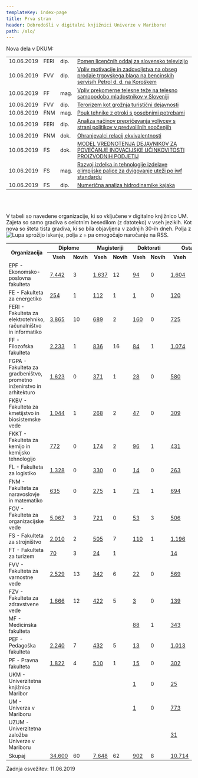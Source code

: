 ```yaml
---
templateKey: index-page
title: Prva stran
header: Dobrodošli v digitalni knjižnici Univerze v Mariboru!
path: /slo/
---
```

<p>
  Nova dela v DKUM:<br></p>
<table class="NovaGradiva">
  <tbody>
    <tr class="alt">
      <td class="c1">10.06.2019</td>
      <td class="c2" title="Fakulteta za elektrotehniko, računalništvo in informatiko">FERI</td>
      <td class="c3" title="Diplomsko delo/naloga">dip.</td>
      <td class="c4"><a href="https://dk.um.si/IzpisGradiva.php?id=73658&amp;lang=slv">Pomen licenčnih oddaj
          za slovensko televizijo</a></td>
    </tr>
    <tr>
      <td class="c1">10.06.2019</td>
      <td class="c2" title="Fakulteta za varnostne vede">FVV</td>
      <td class="c3" title="Diplomsko delo/naloga">dip.</td>
      <td class="c4"><a href="https://dk.um.si/IzpisGradiva.php?id=73575&amp;lang=slv">Vpliv motivacije in
          zadovoljstva na obseg prodaje trgovskega blaga na bencinskih servisih Petrol d. d. na Koroškem</a>
      </td>
    </tr>
    <tr class="alt">
      <td class="c1">10.06.2019</td>
      <td class="c2" title="Filozofska fakulteta">FF</td>
      <td class="c3" title="Magistrsko delo/naloga">mag.</td>
      <td class="c4"><a href="https://dk.um.si/IzpisGradiva.php?id=73454&amp;lang=slv">Vpliv prekomerne
          telesne teže na telesno samopodobo mladostnikov v Sloveniji</a></td>
    </tr>
    <tr>
      <td class="c1">10.06.2019</td>
      <td class="c2" title="Fakulteta za varnostne vede">FVV</td>
      <td class="c3" title="Diplomsko delo/naloga">dip.</td>
      <td class="c4"><a href="https://dk.um.si/IzpisGradiva.php?id=73556&amp;lang=slv">Terorizem kot grožnja
          turistični dejavnosti</a></td>
    </tr>
    <tr class="alt">
      <td class="c1">10.06.2019</td>
      <td class="c2" title="Fakulteta za naravoslovje in matematiko">FNM</td>
      <td class="c3" title="Magistrsko delo/naloga">mag.</td>
      <td class="c4"><a href="https://dk.um.si/IzpisGradiva.php?id=73529&amp;lang=slv">Pouk tehnike z otroki s
          posebnimi potrebami</a></td>
    </tr>
    <tr>
      <td class="c1">10.06.2019</td>
      <td class="c2" title="Fakulteta za elektrotehniko, računalništvo in informatiko">FERI</td>
      <td class="c3" title="Diplomsko delo/naloga">dip.</td>
      <td class="c4"><a href="https://dk.um.si/IzpisGradiva.php?id=73182&amp;lang=slv">Analiza načinov
          prepričevanja volivcev s strani politikov v predvolilnih soočenjih</a></td>
    </tr>
    <tr class="alt">
      <td class="c1">10.06.2019</td>
      <td class="c2" title="Fakulteta za naravoslovje in matematiko">FNM</td>
      <td class="c3" title="Doktorsko delo/naloga">dok.</td>
      <td class="c4"><a href="https://dk.um.si/IzpisGradiva.php?id=73309&amp;lang=slv">Ohranjevalci relacij
          ekvivalentnosti</a></td>
    </tr>
    <tr>
      <td class="c1">10.06.2019</td>
      <td class="c2" title="Fakulteta za strojništvo">FS</td>
      <td class="c3" title="Doktorsko delo/naloga">dok.</td>
      <td class="c4"><a href="https://dk.um.si/IzpisGradiva.php?id=72953&amp;lang=slv">MODEL VREDNOTENJA
          DEJAVNIKOV ZA POVEČANJE INOVACIJSKE UČINKOVITOSTI PROIZVODNIH PODJETIJ</a></td>
    </tr>
    <tr class="alt">
      <td class="c1">10.06.2019</td>
      <td class="c2" title="Fakulteta za strojništvo">FS</td>
      <td class="c3" title="Magistrsko delo/naloga">mag.</td>
      <td class="c4"><a href="https://dk.um.si/IzpisGradiva.php?id=73523&amp;lang=slv">Razvoj izdelka in
          tehnologije izdelave olimpijske palice za dvigovanje uteži po iwf standardu</a></td>
    </tr>
    <tr>
      <td class="c1">10.06.2019</td>
      <td class="c2" title="Fakulteta za strojništvo">FS</td>
      <td class="c3" title="Diplomsko delo/naloga">dip.</td>
      <td class="c4"><a href="https://dk.um.si/IzpisGradiva.php?id=73568&amp;lang=slv">Numerična analiza
          hidrodinamike kajaka</a></td>
    </tr>
  </tbody>
</table><br><br>
<p class="RazlagaStatistike">V tabeli so navedene organizacije, ki so
  vključene v digitalno knjižnico UM.
  Zajeta so samo gradiva s celotnim besedilom (z datoteko) v vseh jezikih.
  Kot nova so šteta tista gradiva, ki so bila objavljena v zadnjih 30-ih dneh. Polja z
  <img src="../../img/Lupa.gif" alt="Lupa" title="Lupa"> sprožijo iskanje, polja z
  <img src="../../img/rss.gif" alt="RSS" title="RSS"> pa omogočajo naročanje
  na RSS.</p>
<table class="OrgStat">
  <tbody>
    <tr>
      <th rowspan="2">Organizacija</th>
      <th colspan="2">Diplome</th>
      <th colspan="2">Magisteriji</th>
      <th colspan="2">Doktorati</th>
      <th colspan="2">Ostalo</th>
      <th colspan="2">Skupaj</th>
    </tr>
    <tr>
      <th class="sub">Vseh</th>
      <th class="sub">Novih</th>
      <th class="sub">Vseh</th>
      <th class="sub">Novih</th>
      <th class="sub">Vseh</th>
      <th class="sub">Novih</th>
      <th class="sub">Vseh</th>
      <th class="sub">Novih</th>
      <th class="sub">Vseh</th>
      <th class="sub">Novih</th>
    </tr>
    <tr>
      <td class="naziv">EPF - Ekonomsko-poslovna fakulteta</td>
      <td class="Search"
        onclick="location.href='https://dk.um.si/Iskanje.php?type=napredno&amp;niz0=&amp;vrsta=dip&amp;vir=2&amp;chkFullOnly=on&amp;lang=slv'"
        title="Sproži iskanje - diplome EPF"><a
          href="https://dk.um.si/Iskanje.php?type=napredno&amp;niz0=&amp;vrsta=dip&amp;vir=2&amp;chkFullOnly=on&amp;lang=slv">7.442</a>
      </td>
      <td class="Rss" onclick="location.href='https://dk.um.si/rss.php?o=2&amp;v=dip&amp;lang=slv'"
        title="Naroči na RSS - diplome EPF"><span class="RssLink">3</span></td>
      <td class="Search"
        onclick="location.href='https://dk.um.si/Iskanje.php?type=napredno&amp;niz0=&amp;vrsta=mag&amp;vir=2&amp;chkFullOnly=on&amp;lang=slv'"
        title="Sproži iskanje - magisteriji EPF"><a
          href="https://dk.um.si/Iskanje.php?type=napredno&amp;niz0=&amp;vrsta=mag&amp;vir=2&amp;chkFullOnly=on&amp;lang=slv">1.637</a>
      </td>
      <td class="Rss" onclick="location.href='https://dk.um.si/rss.php?o=2&amp;v=mag&amp;lang=slv'"
        title="Naroči na RSS - magisteriji EPF"><span class="RssLink">12</span></td>
      <td class="Search"
        onclick="location.href='https://dk.um.si/Iskanje.php?type=napredno&amp;niz0=&amp;vrsta=dok&amp;vir=2&amp;chkFullOnly=on&amp;lang=slv'"
        title="Sproži iskanje - doktorati EPF"><a
          href="https://dk.um.si/Iskanje.php?type=napredno&amp;niz0=&amp;vrsta=dok&amp;vir=2&amp;chkFullOnly=on&amp;lang=slv">94</a>
      </td>
      <td class="Rss" onclick="location.href='https://dk.um.si/rss.php?o=2&amp;v=dok&amp;lang=slv'"
        title="Naroči na RSS - doktorati EPF"><span class="RssLink">0</span></td>
      <td class="Search"
        onclick="location.href='https://dk.um.si/Iskanje.php?type=napredno&amp;niz0=&amp;vrsta=ostalo&amp;vir=2&amp;chkFullOnly=on&amp;lang=slv'"
        title="Sproži iskanje - druga gradiva EPF"><a
          href="https://dk.um.si/Iskanje.php?type=napredno&amp;niz0=&amp;vrsta=ostalo&amp;vir=2&amp;chkFullOnly=on&amp;lang=slv">1.604</a>
      </td>
      <td>&nbsp;</td>
      <td class="Search"
        onclick="location.href='https://dk.um.si/Iskanje.php?type=napredno&amp;niz0=&amp;vir=2&amp;chkFullOnly=on&amp;lang=slv'"
        title="Sproži iskanje - vsa gradiva EPF"><a
          href="https://dk.um.si/Iskanje.php?type=napredno&amp;niz0=&amp;vir=2&amp;chkFullOnly=on&amp;lang=slv">10.777</a>
      </td>
      <td class="Rss" onclick="location.href='https://dk.um.si/rss.php?o=2&amp;v=vse&amp;lang=slv'"
        title="Naroči na RSS - vsa gradiva EPF"><span class="RssLink">15</span></td>
    </tr>
    <tr class="alt">
      <td class="naziv">FE - Fakulteta za energetiko</td>
      <td class="Search"
        onclick="location.href='https://dk.um.si/Iskanje.php?type=napredno&amp;niz0=&amp;vrsta=dip&amp;vir=19&amp;chkFullOnly=on&amp;lang=slv'"
        title="Sproži iskanje - diplome FE"><a
          href="https://dk.um.si/Iskanje.php?type=napredno&amp;niz0=&amp;vrsta=dip&amp;vir=19&amp;chkFullOnly=on&amp;lang=slv">254</a>
      </td>
      <td class="Rss" onclick="location.href='https://dk.um.si/rss.php?o=19&amp;v=dip&amp;lang=slv'"
        title="Naroči na RSS - diplome FE"><span class="RssLink">1</span></td>
      <td class="Search"
        onclick="location.href='https://dk.um.si/Iskanje.php?type=napredno&amp;niz0=&amp;vrsta=mag&amp;vir=19&amp;chkFullOnly=on&amp;lang=slv'"
        title="Sproži iskanje - magisteriji FE"><a
          href="https://dk.um.si/Iskanje.php?type=napredno&amp;niz0=&amp;vrsta=mag&amp;vir=19&amp;chkFullOnly=on&amp;lang=slv">112</a>
      </td>
      <td class="Rss" onclick="location.href='https://dk.um.si/rss.php?o=19&amp;v=mag&amp;lang=slv'"
        title="Naroči na RSS - magisteriji FE"><span class="RssLink">1</span></td>
      <td class="Search"
        onclick="location.href='https://dk.um.si/Iskanje.php?type=napredno&amp;niz0=&amp;vrsta=dok&amp;vir=19&amp;chkFullOnly=on&amp;lang=slv'"
        title="Sproži iskanje - doktorati FE"><a
          href="https://dk.um.si/Iskanje.php?type=napredno&amp;niz0=&amp;vrsta=dok&amp;vir=19&amp;chkFullOnly=on&amp;lang=slv">1</a>
      </td>
      <td class="Rss" onclick="location.href='https://dk.um.si/rss.php?o=19&amp;v=dok&amp;lang=slv'"
        title="Naroči na RSS - doktorati FE"><span class="RssLink">0</span></td>
      <td class="Search"
        onclick="location.href='https://dk.um.si/Iskanje.php?type=napredno&amp;niz0=&amp;vrsta=ostalo&amp;vir=19&amp;chkFullOnly=on&amp;lang=slv'"
        title="Sproži iskanje - druga gradiva FE"><a
          href="https://dk.um.si/Iskanje.php?type=napredno&amp;niz0=&amp;vrsta=ostalo&amp;vir=19&amp;chkFullOnly=on&amp;lang=slv">120</a>
      </td>
      <td>&nbsp;</td>
      <td class="Search"
        onclick="location.href='https://dk.um.si/Iskanje.php?type=napredno&amp;niz0=&amp;vir=19&amp;chkFullOnly=on&amp;lang=slv'"
        title="Sproži iskanje - vsa gradiva FE"><a
          href="https://dk.um.si/Iskanje.php?type=napredno&amp;niz0=&amp;vir=19&amp;chkFullOnly=on&amp;lang=slv">487</a>
      </td>
      <td class="Rss" onclick="location.href='https://dk.um.si/rss.php?o=19&amp;v=vse&amp;lang=slv'"
        title="Naroči na RSS - vsa gradiva FE"><span class="RssLink">2</span></td>
    </tr>
    <tr>
      <td class="naziv">FERI - Fakulteta za elektrotehniko, računalništvo in informatiko</td>
      <td class="Search"
        onclick="location.href='https://dk.um.si/Iskanje.php?type=napredno&amp;niz0=&amp;vrsta=dip&amp;vir=3&amp;chkFullOnly=on&amp;lang=slv'"
        title="Sproži iskanje - diplome FERI"><a
          href="https://dk.um.si/Iskanje.php?type=napredno&amp;niz0=&amp;vrsta=dip&amp;vir=3&amp;chkFullOnly=on&amp;lang=slv">3.865</a>
      </td>
      <td class="Rss" onclick="location.href='https://dk.um.si/rss.php?o=3&amp;v=dip&amp;lang=slv'"
        title="Naroči na RSS - diplome FERI"><span class="RssLink">10</span></td>
      <td class="Search"
        onclick="location.href='https://dk.um.si/Iskanje.php?type=napredno&amp;niz0=&amp;vrsta=mag&amp;vir=3&amp;chkFullOnly=on&amp;lang=slv'"
        title="Sproži iskanje - magisteriji FERI"><a
          href="https://dk.um.si/Iskanje.php?type=napredno&amp;niz0=&amp;vrsta=mag&amp;vir=3&amp;chkFullOnly=on&amp;lang=slv">689</a>
      </td>
      <td class="Rss" onclick="location.href='https://dk.um.si/rss.php?o=3&amp;v=mag&amp;lang=slv'"
        title="Naroči na RSS - magisteriji FERI"><span class="RssLink">2</span></td>
      <td class="Search"
        onclick="location.href='https://dk.um.si/Iskanje.php?type=napredno&amp;niz0=&amp;vrsta=dok&amp;vir=3&amp;chkFullOnly=on&amp;lang=slv'"
        title="Sproži iskanje - doktorati FERI"><a
          href="https://dk.um.si/Iskanje.php?type=napredno&amp;niz0=&amp;vrsta=dok&amp;vir=3&amp;chkFullOnly=on&amp;lang=slv">160</a>
      </td>
      <td class="Rss" onclick="location.href='https://dk.um.si/rss.php?o=3&amp;v=dok&amp;lang=slv'"
        title="Naroči na RSS - doktorati FERI"><span class="RssLink">0</span></td>
      <td class="Search"
        onclick="location.href='https://dk.um.si/Iskanje.php?type=napredno&amp;niz0=&amp;vrsta=ostalo&amp;vir=3&amp;chkFullOnly=on&amp;lang=slv'"
        title="Sproži iskanje - druga gradiva FERI"><a
          href="https://dk.um.si/Iskanje.php?type=napredno&amp;niz0=&amp;vrsta=ostalo&amp;vir=3&amp;chkFullOnly=on&amp;lang=slv">725</a>
      </td>
      <td>&nbsp;</td>
      <td class="Search"
        onclick="location.href='https://dk.um.si/Iskanje.php?type=napredno&amp;niz0=&amp;vir=3&amp;chkFullOnly=on&amp;lang=slv'"
        title="Sproži iskanje - vsa gradiva FERI"><a
          href="https://dk.um.si/Iskanje.php?type=napredno&amp;niz0=&amp;vir=3&amp;chkFullOnly=on&amp;lang=slv">5.439</a>
      </td>
      <td class="Rss" onclick="location.href='https://dk.um.si/rss.php?o=3&amp;v=vse&amp;lang=slv'"
        title="Naroči na RSS - vsa gradiva FERI"><span class="RssLink">12</span></td>
    </tr>
    <tr class="alt">
      <td class="naziv">FF - Filozofska fakulteta</td>
      <td class="Search"
        onclick="location.href='https://dk.um.si/Iskanje.php?type=napredno&amp;niz0=&amp;vrsta=dip&amp;vir=9&amp;chkFullOnly=on&amp;lang=slv'"
        title="Sproži iskanje - diplome FF"><a
          href="https://dk.um.si/Iskanje.php?type=napredno&amp;niz0=&amp;vrsta=dip&amp;vir=9&amp;chkFullOnly=on&amp;lang=slv">2.233</a>
      </td>
      <td class="Rss" onclick="location.href='https://dk.um.si/rss.php?o=9&amp;v=dip&amp;lang=slv'"
        title="Naroči na RSS - diplome FF"><span class="RssLink">1</span></td>
      <td class="Search"
        onclick="location.href='https://dk.um.si/Iskanje.php?type=napredno&amp;niz0=&amp;vrsta=mag&amp;vir=9&amp;chkFullOnly=on&amp;lang=slv'"
        title="Sproži iskanje - magisteriji FF"><a
          href="https://dk.um.si/Iskanje.php?type=napredno&amp;niz0=&amp;vrsta=mag&amp;vir=9&amp;chkFullOnly=on&amp;lang=slv">836</a>
      </td>
      <td class="Rss" onclick="location.href='https://dk.um.si/rss.php?o=9&amp;v=mag&amp;lang=slv'"
        title="Naroči na RSS - magisteriji FF"><span class="RssLink">16</span></td>
      <td class="Search"
        onclick="location.href='https://dk.um.si/Iskanje.php?type=napredno&amp;niz0=&amp;vrsta=dok&amp;vir=9&amp;chkFullOnly=on&amp;lang=slv'"
        title="Sproži iskanje - doktorati FF"><a
          href="https://dk.um.si/Iskanje.php?type=napredno&amp;niz0=&amp;vrsta=dok&amp;vir=9&amp;chkFullOnly=on&amp;lang=slv">84</a>
      </td>
      <td class="Rss" onclick="location.href='https://dk.um.si/rss.php?o=9&amp;v=dok&amp;lang=slv'"
        title="Naroči na RSS - doktorati FF"><span class="RssLink">1</span></td>
      <td class="Search"
        onclick="location.href='https://dk.um.si/Iskanje.php?type=napredno&amp;niz0=&amp;vrsta=ostalo&amp;vir=9&amp;chkFullOnly=on&amp;lang=slv'"
        title="Sproži iskanje - druga gradiva FF"><a
          href="https://dk.um.si/Iskanje.php?type=napredno&amp;niz0=&amp;vrsta=ostalo&amp;vir=9&amp;chkFullOnly=on&amp;lang=slv">1.074</a>
      </td>
      <td>&nbsp;</td>
      <td class="Search"
        onclick="location.href='https://dk.um.si/Iskanje.php?type=napredno&amp;niz0=&amp;vir=9&amp;chkFullOnly=on&amp;lang=slv'"
        title="Sproži iskanje - vsa gradiva FF"><a
          href="https://dk.um.si/Iskanje.php?type=napredno&amp;niz0=&amp;vir=9&amp;chkFullOnly=on&amp;lang=slv">4.227</a>
      </td>
      <td class="Rss" onclick="location.href='https://dk.um.si/rss.php?o=9&amp;v=vse&amp;lang=slv'"
        title="Naroči na RSS - vsa gradiva FF"><span class="RssLink">18</span></td>
    </tr>
    <tr>
      <td class="naziv">FGPA - Fakulteta za gradbeništvo, prometno inženirstvo in arhitekturo</td>
      <td class="Search"
        onclick="location.href='https://dk.um.si/Iskanje.php?type=napredno&amp;niz0=&amp;vrsta=dip&amp;vir=5&amp;chkFullOnly=on&amp;lang=slv'"
        title="Sproži iskanje - diplome FGPA"><a
          href="https://dk.um.si/Iskanje.php?type=napredno&amp;niz0=&amp;vrsta=dip&amp;vir=5&amp;chkFullOnly=on&amp;lang=slv">1.623</a>
      </td>
      <td class="Rss" onclick="location.href='https://dk.um.si/rss.php?o=5&amp;v=dip&amp;lang=slv'"
        title="Naroči na RSS - diplome FGPA"><span class="RssLink">0</span></td>
      <td class="Search"
        onclick="location.href='https://dk.um.si/Iskanje.php?type=napredno&amp;niz0=&amp;vrsta=mag&amp;vir=5&amp;chkFullOnly=on&amp;lang=slv'"
        title="Sproži iskanje - magisteriji FGPA"><a
          href="https://dk.um.si/Iskanje.php?type=napredno&amp;niz0=&amp;vrsta=mag&amp;vir=5&amp;chkFullOnly=on&amp;lang=slv">371</a>
      </td>
      <td class="Rss" onclick="location.href='https://dk.um.si/rss.php?o=5&amp;v=mag&amp;lang=slv'"
        title="Naroči na RSS - magisteriji FGPA"><span class="RssLink">1</span></td>
      <td class="Search"
        onclick="location.href='https://dk.um.si/Iskanje.php?type=napredno&amp;niz0=&amp;vrsta=dok&amp;vir=5&amp;chkFullOnly=on&amp;lang=slv'"
        title="Sproži iskanje - doktorati FGPA"><a
          href="https://dk.um.si/Iskanje.php?type=napredno&amp;niz0=&amp;vrsta=dok&amp;vir=5&amp;chkFullOnly=on&amp;lang=slv">28</a>
      </td>
      <td class="Rss" onclick="location.href='https://dk.um.si/rss.php?o=5&amp;v=dok&amp;lang=slv'"
        title="Naroči na RSS - doktorati FGPA"><span class="RssLink">0</span></td>
      <td class="Search"
        onclick="location.href='https://dk.um.si/Iskanje.php?type=napredno&amp;niz0=&amp;vrsta=ostalo&amp;vir=5&amp;chkFullOnly=on&amp;lang=slv'"
        title="Sproži iskanje - druga gradiva FGPA"><a
          href="https://dk.um.si/Iskanje.php?type=napredno&amp;niz0=&amp;vrsta=ostalo&amp;vir=5&amp;chkFullOnly=on&amp;lang=slv">580</a>
      </td>
      <td>&nbsp;</td>
      <td class="Search"
        onclick="location.href='https://dk.um.si/Iskanje.php?type=napredno&amp;niz0=&amp;vir=5&amp;chkFullOnly=on&amp;lang=slv'"
        title="Sproži iskanje - vsa gradiva FGPA"><a
          href="https://dk.um.si/Iskanje.php?type=napredno&amp;niz0=&amp;vir=5&amp;chkFullOnly=on&amp;lang=slv">2.602</a>
      </td>
      <td class="Rss" onclick="location.href='https://dk.um.si/rss.php?o=5&amp;v=vse&amp;lang=slv'"
        title="Naroči na RSS - vsa gradiva FGPA"><span class="RssLink">1</span></td>
    </tr>
    <tr class="alt">
      <td class="naziv">FKBV - Fakulteta za kmetijstvo in biosistemske vede</td>
      <td class="Search"
        onclick="location.href='https://dk.um.si/Iskanje.php?type=napredno&amp;niz0=&amp;vrsta=dip&amp;vir=13&amp;chkFullOnly=on&amp;lang=slv'"
        title="Sproži iskanje - diplome FKBV"><a
          href="https://dk.um.si/Iskanje.php?type=napredno&amp;niz0=&amp;vrsta=dip&amp;vir=13&amp;chkFullOnly=on&amp;lang=slv">1.044</a>
      </td>
      <td class="Rss" onclick="location.href='https://dk.um.si/rss.php?o=13&amp;v=dip&amp;lang=slv'"
        title="Naroči na RSS - diplome FKBV"><span class="RssLink">1</span></td>
      <td class="Search"
        onclick="location.href='https://dk.um.si/Iskanje.php?type=napredno&amp;niz0=&amp;vrsta=mag&amp;vir=13&amp;chkFullOnly=on&amp;lang=slv'"
        title="Sproži iskanje - magisteriji FKBV"><a
          href="https://dk.um.si/Iskanje.php?type=napredno&amp;niz0=&amp;vrsta=mag&amp;vir=13&amp;chkFullOnly=on&amp;lang=slv">268</a>
      </td>
      <td class="Rss" onclick="location.href='https://dk.um.si/rss.php?o=13&amp;v=mag&amp;lang=slv'"
        title="Naroči na RSS - magisteriji FKBV"><span class="RssLink">2</span></td>
      <td class="Search"
        onclick="location.href='https://dk.um.si/Iskanje.php?type=napredno&amp;niz0=&amp;vrsta=dok&amp;vir=13&amp;chkFullOnly=on&amp;lang=slv'"
        title="Sproži iskanje - doktorati FKBV"><a
          href="https://dk.um.si/Iskanje.php?type=napredno&amp;niz0=&amp;vrsta=dok&amp;vir=13&amp;chkFullOnly=on&amp;lang=slv">47</a>
      </td>
      <td class="Rss" onclick="location.href='https://dk.um.si/rss.php?o=13&amp;v=dok&amp;lang=slv'"
        title="Naroči na RSS - doktorati FKBV"><span class="RssLink">0</span></td>
      <td class="Search"
        onclick="location.href='https://dk.um.si/Iskanje.php?type=napredno&amp;niz0=&amp;vrsta=ostalo&amp;vir=13&amp;chkFullOnly=on&amp;lang=slv'"
        title="Sproži iskanje - druga gradiva FKBV"><a
          href="https://dk.um.si/Iskanje.php?type=napredno&amp;niz0=&amp;vrsta=ostalo&amp;vir=13&amp;chkFullOnly=on&amp;lang=slv">309</a>
      </td>
      <td>&nbsp;</td>
      <td class="Search"
        onclick="location.href='https://dk.um.si/Iskanje.php?type=napredno&amp;niz0=&amp;vir=13&amp;chkFullOnly=on&amp;lang=slv'"
        title="Sproži iskanje - vsa gradiva FKBV"><a
          href="https://dk.um.si/Iskanje.php?type=napredno&amp;niz0=&amp;vir=13&amp;chkFullOnly=on&amp;lang=slv">1.668</a>
      </td>
      <td class="Rss" onclick="location.href='https://dk.um.si/rss.php?o=13&amp;v=vse&amp;lang=slv'"
        title="Naroči na RSS - vsa gradiva FKBV"><span class="RssLink">3</span></td>
    </tr>
    <tr>
      <td class="naziv">FKKT - Fakulteta za kemijo in kemijsko tehnologijo</td>
      <td class="Search"
        onclick="location.href='https://dk.um.si/Iskanje.php?type=napredno&amp;niz0=&amp;vrsta=dip&amp;vir=6&amp;chkFullOnly=on&amp;lang=slv'"
        title="Sproži iskanje - diplome FKKT"><a
          href="https://dk.um.si/Iskanje.php?type=napredno&amp;niz0=&amp;vrsta=dip&amp;vir=6&amp;chkFullOnly=on&amp;lang=slv">772</a>
      </td>
      <td class="Rss" onclick="location.href='https://dk.um.si/rss.php?o=6&amp;v=dip&amp;lang=slv'"
        title="Naroči na RSS - diplome FKKT"><span class="RssLink">0</span></td>
      <td class="Search"
        onclick="location.href='https://dk.um.si/Iskanje.php?type=napredno&amp;niz0=&amp;vrsta=mag&amp;vir=6&amp;chkFullOnly=on&amp;lang=slv'"
        title="Sproži iskanje - magisteriji FKKT"><a
          href="https://dk.um.si/Iskanje.php?type=napredno&amp;niz0=&amp;vrsta=mag&amp;vir=6&amp;chkFullOnly=on&amp;lang=slv">174</a>
      </td>
      <td class="Rss" onclick="location.href='https://dk.um.si/rss.php?o=6&amp;v=mag&amp;lang=slv'"
        title="Naroči na RSS - magisteriji FKKT"><span class="RssLink">2</span></td>
      <td class="Search"
        onclick="location.href='https://dk.um.si/Iskanje.php?type=napredno&amp;niz0=&amp;vrsta=dok&amp;vir=6&amp;chkFullOnly=on&amp;lang=slv'"
        title="Sproži iskanje - doktorati FKKT"><a
          href="https://dk.um.si/Iskanje.php?type=napredno&amp;niz0=&amp;vrsta=dok&amp;vir=6&amp;chkFullOnly=on&amp;lang=slv">96</a>
      </td>
      <td class="Rss" onclick="location.href='https://dk.um.si/rss.php?o=6&amp;v=dok&amp;lang=slv'"
        title="Naroči na RSS - doktorati FKKT"><span class="RssLink">1</span></td>
      <td class="Search"
        onclick="location.href='https://dk.um.si/Iskanje.php?type=napredno&amp;niz0=&amp;vrsta=ostalo&amp;vir=6&amp;chkFullOnly=on&amp;lang=slv'"
        title="Sproži iskanje - druga gradiva FKKT"><a
          href="https://dk.um.si/Iskanje.php?type=napredno&amp;niz0=&amp;vrsta=ostalo&amp;vir=6&amp;chkFullOnly=on&amp;lang=slv">431</a>
      </td>
      <td>2</td>
      <td class="Search"
        onclick="location.href='https://dk.um.si/Iskanje.php?type=napredno&amp;niz0=&amp;vir=6&amp;chkFullOnly=on&amp;lang=slv'"
        title="Sproži iskanje - vsa gradiva FKKT"><a
          href="https://dk.um.si/Iskanje.php?type=napredno&amp;niz0=&amp;vir=6&amp;chkFullOnly=on&amp;lang=slv">1.473</a>
      </td>
      <td class="Rss" onclick="location.href='https://dk.um.si/rss.php?o=6&amp;v=vse&amp;lang=slv'"
        title="Naroči na RSS - vsa gradiva FKKT"><span class="RssLink">5</span></td>
    </tr>
    <tr class="alt">
      <td class="naziv">FL - Fakulteta za logistiko</td>
      <td class="Search"
        onclick="location.href='https://dk.um.si/Iskanje.php?type=napredno&amp;niz0=&amp;vrsta=dip&amp;vir=16&amp;chkFullOnly=on&amp;lang=slv'"
        title="Sproži iskanje - diplome FL"><a
          href="https://dk.um.si/Iskanje.php?type=napredno&amp;niz0=&amp;vrsta=dip&amp;vir=16&amp;chkFullOnly=on&amp;lang=slv">1.328</a>
      </td>
      <td class="Rss" onclick="location.href='https://dk.um.si/rss.php?o=16&amp;v=dip&amp;lang=slv'"
        title="Naroči na RSS - diplome FL"><span class="RssLink">0</span></td>
      <td class="Search"
        onclick="location.href='https://dk.um.si/Iskanje.php?type=napredno&amp;niz0=&amp;vrsta=mag&amp;vir=16&amp;chkFullOnly=on&amp;lang=slv'"
        title="Sproži iskanje - magisteriji FL"><a
          href="https://dk.um.si/Iskanje.php?type=napredno&amp;niz0=&amp;vrsta=mag&amp;vir=16&amp;chkFullOnly=on&amp;lang=slv">330</a>
      </td>
      <td class="Rss" onclick="location.href='https://dk.um.si/rss.php?o=16&amp;v=mag&amp;lang=slv'"
        title="Naroči na RSS - magisteriji FL"><span class="RssLink">0</span></td>
      <td class="Search"
        onclick="location.href='https://dk.um.si/Iskanje.php?type=napredno&amp;niz0=&amp;vrsta=dok&amp;vir=16&amp;chkFullOnly=on&amp;lang=slv'"
        title="Sproži iskanje - doktorati FL"><a
          href="https://dk.um.si/Iskanje.php?type=napredno&amp;niz0=&amp;vrsta=dok&amp;vir=16&amp;chkFullOnly=on&amp;lang=slv">14</a>
      </td>
      <td class="Rss" onclick="location.href='https://dk.um.si/rss.php?o=16&amp;v=dok&amp;lang=slv'"
        title="Naroči na RSS - doktorati FL"><span class="RssLink">0</span></td>
      <td class="Search"
        onclick="location.href='https://dk.um.si/Iskanje.php?type=napredno&amp;niz0=&amp;vrsta=ostalo&amp;vir=16&amp;chkFullOnly=on&amp;lang=slv'"
        title="Sproži iskanje - druga gradiva FL"><a
          href="https://dk.um.si/Iskanje.php?type=napredno&amp;niz0=&amp;vrsta=ostalo&amp;vir=16&amp;chkFullOnly=on&amp;lang=slv">263</a>
      </td>
      <td>&nbsp;</td>
      <td class="Search"
        onclick="location.href='https://dk.um.si/Iskanje.php?type=napredno&amp;niz0=&amp;vir=16&amp;chkFullOnly=on&amp;lang=slv'"
        title="Sproži iskanje - vsa gradiva FL"><a
          href="https://dk.um.si/Iskanje.php?type=napredno&amp;niz0=&amp;vir=16&amp;chkFullOnly=on&amp;lang=slv">1.935</a>
      </td>
      <td class="Rss" onclick="location.href='https://dk.um.si/rss.php?o=16&amp;v=vse&amp;lang=slv'"
        title="Naroči na RSS - vsa gradiva FL"><span class="RssLink">0</span></td>
    </tr>
    <tr>
      <td class="naziv">FNM - Fakulteta za naravoslovje in matematiko</td>
      <td class="Search"
        onclick="location.href='https://dk.um.si/Iskanje.php?type=napredno&amp;niz0=&amp;vrsta=dip&amp;vir=11&amp;chkFullOnly=on&amp;lang=slv'"
        title="Sproži iskanje - diplome FNM"><a
          href="https://dk.um.si/Iskanje.php?type=napredno&amp;niz0=&amp;vrsta=dip&amp;vir=11&amp;chkFullOnly=on&amp;lang=slv">635</a>
      </td>
      <td class="Rss" onclick="location.href='https://dk.um.si/rss.php?o=11&amp;v=dip&amp;lang=slv'"
        title="Naroči na RSS - diplome FNM"><span class="RssLink">0</span></td>
      <td class="Search"
        onclick="location.href='https://dk.um.si/Iskanje.php?type=napredno&amp;niz0=&amp;vrsta=mag&amp;vir=11&amp;chkFullOnly=on&amp;lang=slv'"
        title="Sproži iskanje - magisteriji FNM"><a
          href="https://dk.um.si/Iskanje.php?type=napredno&amp;niz0=&amp;vrsta=mag&amp;vir=11&amp;chkFullOnly=on&amp;lang=slv">275</a>
      </td>
      <td class="Rss" onclick="location.href='https://dk.um.si/rss.php?o=11&amp;v=mag&amp;lang=slv'"
        title="Naroči na RSS - magisteriji FNM"><span class="RssLink">1</span></td>
      <td class="Search"
        onclick="location.href='https://dk.um.si/Iskanje.php?type=napredno&amp;niz0=&amp;vrsta=dok&amp;vir=11&amp;chkFullOnly=on&amp;lang=slv'"
        title="Sproži iskanje - doktorati FNM"><a
          href="https://dk.um.si/Iskanje.php?type=napredno&amp;niz0=&amp;vrsta=dok&amp;vir=11&amp;chkFullOnly=on&amp;lang=slv">71</a>
      </td>
      <td class="Rss" onclick="location.href='https://dk.um.si/rss.php?o=11&amp;v=dok&amp;lang=slv'"
        title="Naroči na RSS - doktorati FNM"><span class="RssLink">1</span></td>
      <td class="Search"
        onclick="location.href='https://dk.um.si/Iskanje.php?type=napredno&amp;niz0=&amp;vrsta=ostalo&amp;vir=11&amp;chkFullOnly=on&amp;lang=slv'"
        title="Sproži iskanje - druga gradiva FNM"><a
          href="https://dk.um.si/Iskanje.php?type=napredno&amp;niz0=&amp;vrsta=ostalo&amp;vir=11&amp;chkFullOnly=on&amp;lang=slv">694</a>
      </td>
      <td>&nbsp;</td>
      <td class="Search"
        onclick="location.href='https://dk.um.si/Iskanje.php?type=napredno&amp;niz0=&amp;vir=11&amp;chkFullOnly=on&amp;lang=slv'"
        title="Sproži iskanje - vsa gradiva FNM"><a
          href="https://dk.um.si/Iskanje.php?type=napredno&amp;niz0=&amp;vir=11&amp;chkFullOnly=on&amp;lang=slv">1.675</a>
      </td>
      <td class="Rss" onclick="location.href='https://dk.um.si/rss.php?o=11&amp;v=vse&amp;lang=slv'"
        title="Naroči na RSS - vsa gradiva FNM"><span class="RssLink">2</span></td>
    </tr>
    <tr class="alt">
      <td class="naziv">FOV - Fakulteta za organizacijske vede</td>
      <td class="Search"
        onclick="location.href='https://dk.um.si/Iskanje.php?type=napredno&amp;niz0=&amp;vrsta=dip&amp;vir=8&amp;chkFullOnly=on&amp;lang=slv'"
        title="Sproži iskanje - diplome FOV"><a
          href="https://dk.um.si/Iskanje.php?type=napredno&amp;niz0=&amp;vrsta=dip&amp;vir=8&amp;chkFullOnly=on&amp;lang=slv">5.067</a>
      </td>
      <td class="Rss" onclick="location.href='https://dk.um.si/rss.php?o=8&amp;v=dip&amp;lang=slv'"
        title="Naroči na RSS - diplome FOV"><span class="RssLink">3</span></td>
      <td class="Search"
        onclick="location.href='https://dk.um.si/Iskanje.php?type=napredno&amp;niz0=&amp;vrsta=mag&amp;vir=8&amp;chkFullOnly=on&amp;lang=slv'"
        title="Sproži iskanje - magisteriji FOV"><a
          href="https://dk.um.si/Iskanje.php?type=napredno&amp;niz0=&amp;vrsta=mag&amp;vir=8&amp;chkFullOnly=on&amp;lang=slv">721</a>
      </td>
      <td class="Rss" onclick="location.href='https://dk.um.si/rss.php?o=8&amp;v=mag&amp;lang=slv'"
        title="Naroči na RSS - magisteriji FOV"><span class="RssLink">0</span></td>
      <td class="Search"
        onclick="location.href='https://dk.um.si/Iskanje.php?type=napredno&amp;niz0=&amp;vrsta=dok&amp;vir=8&amp;chkFullOnly=on&amp;lang=slv'"
        title="Sproži iskanje - doktorati FOV"><a
          href="https://dk.um.si/Iskanje.php?type=napredno&amp;niz0=&amp;vrsta=dok&amp;vir=8&amp;chkFullOnly=on&amp;lang=slv">53</a>
      </td>
      <td class="Rss" onclick="location.href='https://dk.um.si/rss.php?o=8&amp;v=dok&amp;lang=slv'"
        title="Naroči na RSS - doktorati FOV"><span class="RssLink">3</span></td>
      <td class="Search"
        onclick="location.href='https://dk.um.si/Iskanje.php?type=napredno&amp;niz0=&amp;vrsta=ostalo&amp;vir=8&amp;chkFullOnly=on&amp;lang=slv'"
        title="Sproži iskanje - druga gradiva FOV"><a
          href="https://dk.um.si/Iskanje.php?type=napredno&amp;niz0=&amp;vrsta=ostalo&amp;vir=8&amp;chkFullOnly=on&amp;lang=slv">506</a>
      </td>
      <td>1</td>
      <td class="Search"
        onclick="location.href='https://dk.um.si/Iskanje.php?type=napredno&amp;niz0=&amp;vir=8&amp;chkFullOnly=on&amp;lang=slv'"
        title="Sproži iskanje - vsa gradiva FOV"><a
          href="https://dk.um.si/Iskanje.php?type=napredno&amp;niz0=&amp;vir=8&amp;chkFullOnly=on&amp;lang=slv">6.347</a>
      </td>
      <td class="Rss" onclick="location.href='https://dk.um.si/rss.php?o=8&amp;v=vse&amp;lang=slv'"
        title="Naroči na RSS - vsa gradiva FOV"><span class="RssLink">7</span></td>
    </tr>
    <tr>
      <td class="naziv">FS - Fakulteta za strojništvo</td>
      <td class="Search"
        onclick="location.href='https://dk.um.si/Iskanje.php?type=napredno&amp;niz0=&amp;vrsta=dip&amp;vir=7&amp;chkFullOnly=on&amp;lang=slv'"
        title="Sproži iskanje - diplome FS"><a
          href="https://dk.um.si/Iskanje.php?type=napredno&amp;niz0=&amp;vrsta=dip&amp;vir=7&amp;chkFullOnly=on&amp;lang=slv">2.010</a>
      </td>
      <td class="Rss" onclick="location.href='https://dk.um.si/rss.php?o=7&amp;v=dip&amp;lang=slv'"
        title="Naroči na RSS - diplome FS"><span class="RssLink">2</span></td>
      <td class="Search"
        onclick="location.href='https://dk.um.si/Iskanje.php?type=napredno&amp;niz0=&amp;vrsta=mag&amp;vir=7&amp;chkFullOnly=on&amp;lang=slv'"
        title="Sproži iskanje - magisteriji FS"><a
          href="https://dk.um.si/Iskanje.php?type=napredno&amp;niz0=&amp;vrsta=mag&amp;vir=7&amp;chkFullOnly=on&amp;lang=slv">505</a>
      </td>
      <td class="Rss" onclick="location.href='https://dk.um.si/rss.php?o=7&amp;v=mag&amp;lang=slv'"
        title="Naroči na RSS - magisteriji FS"><span class="RssLink">7</span></td>
      <td class="Search"
        onclick="location.href='https://dk.um.si/Iskanje.php?type=napredno&amp;niz0=&amp;vrsta=dok&amp;vir=7&amp;chkFullOnly=on&amp;lang=slv'"
        title="Sproži iskanje - doktorati FS"><a
          href="https://dk.um.si/Iskanje.php?type=napredno&amp;niz0=&amp;vrsta=dok&amp;vir=7&amp;chkFullOnly=on&amp;lang=slv">110</a>
      </td>
      <td class="Rss" onclick="location.href='https://dk.um.si/rss.php?o=7&amp;v=dok&amp;lang=slv'"
        title="Naroči na RSS - doktorati FS"><span class="RssLink">1</span></td>
      <td class="Search"
        onclick="location.href='https://dk.um.si/Iskanje.php?type=napredno&amp;niz0=&amp;vrsta=ostalo&amp;vir=7&amp;chkFullOnly=on&amp;lang=slv'"
        title="Sproži iskanje - druga gradiva FS"><a
          href="https://dk.um.si/Iskanje.php?type=napredno&amp;niz0=&amp;vrsta=ostalo&amp;vir=7&amp;chkFullOnly=on&amp;lang=slv">1.196</a>
      </td>
      <td>2</td>
      <td class="Search"
        onclick="location.href='https://dk.um.si/Iskanje.php?type=napredno&amp;niz0=&amp;vir=7&amp;chkFullOnly=on&amp;lang=slv'"
        title="Sproži iskanje - vsa gradiva FS"><a
          href="https://dk.um.si/Iskanje.php?type=napredno&amp;niz0=&amp;vir=7&amp;chkFullOnly=on&amp;lang=slv">3.821</a>
      </td>
      <td class="Rss" onclick="location.href='https://dk.um.si/rss.php?o=7&amp;v=vse&amp;lang=slv'"
        title="Naroči na RSS - vsa gradiva FS"><span class="RssLink">12</span></td>
    </tr>
    <tr class="alt">
      <td class="naziv">FT - Fakulteta za turizem</td>
      <td class="Search"
        onclick="location.href='https://dk.um.si/Iskanje.php?type=napredno&amp;niz0=&amp;vrsta=dip&amp;vir=22&amp;chkFullOnly=on&amp;lang=slv'"
        title="Sproži iskanje - diplome FT"><a
          href="https://dk.um.si/Iskanje.php?type=napredno&amp;niz0=&amp;vrsta=dip&amp;vir=22&amp;chkFullOnly=on&amp;lang=slv">70</a>
      </td>
      <td class="Rss" onclick="location.href='https://dk.um.si/rss.php?o=22&amp;v=dip&amp;lang=slv'"
        title="Naroči na RSS - diplome FT"><span class="RssLink">3</span></td>
      <td class="Search"
        onclick="location.href='https://dk.um.si/Iskanje.php?type=napredno&amp;niz0=&amp;vrsta=mag&amp;vir=22&amp;chkFullOnly=on&amp;lang=slv'"
        title="Sproži iskanje - magisteriji FT"><a
          href="https://dk.um.si/Iskanje.php?type=napredno&amp;niz0=&amp;vrsta=mag&amp;vir=22&amp;chkFullOnly=on&amp;lang=slv">24</a>
      </td>
      <td class="Rss" onclick="location.href='https://dk.um.si/rss.php?o=22&amp;v=mag&amp;lang=slv'"
        title="Naroči na RSS - magisteriji FT"><span class="RssLink">1</span></td>
      <td>&nbsp;</td>
      <td>&nbsp;</td>
      <td class="Search"
        onclick="location.href='https://dk.um.si/Iskanje.php?type=napredno&amp;niz0=&amp;vrsta=ostalo&amp;vir=22&amp;chkFullOnly=on&amp;lang=slv'"
        title="Sproži iskanje - druga gradiva FT"><a
          href="https://dk.um.si/Iskanje.php?type=napredno&amp;niz0=&amp;vrsta=ostalo&amp;vir=22&amp;chkFullOnly=on&amp;lang=slv">14</a>
      </td>
      <td>&nbsp;</td>
      <td class="Search"
        onclick="location.href='https://dk.um.si/Iskanje.php?type=napredno&amp;niz0=&amp;vir=22&amp;chkFullOnly=on&amp;lang=slv'"
        title="Sproži iskanje - vsa gradiva FT"><a
          href="https://dk.um.si/Iskanje.php?type=napredno&amp;niz0=&amp;vir=22&amp;chkFullOnly=on&amp;lang=slv">108</a>
      </td>
      <td class="Rss" onclick="location.href='https://dk.um.si/rss.php?o=22&amp;v=vse&amp;lang=slv'"
        title="Naroči na RSS - vsa gradiva FT"><span class="RssLink">4</span></td>
    </tr>
    <tr>
      <td class="naziv">FVV - Fakulteta za varnostne vede</td>
      <td class="Search"
        onclick="location.href='https://dk.um.si/Iskanje.php?type=napredno&amp;niz0=&amp;vrsta=dip&amp;vir=12&amp;chkFullOnly=on&amp;lang=slv'"
        title="Sproži iskanje - diplome FVV"><a
          href="https://dk.um.si/Iskanje.php?type=napredno&amp;niz0=&amp;vrsta=dip&amp;vir=12&amp;chkFullOnly=on&amp;lang=slv">2.529</a>
      </td>
      <td class="Rss" onclick="location.href='https://dk.um.si/rss.php?o=12&amp;v=dip&amp;lang=slv'"
        title="Naroči na RSS - diplome FVV"><span class="RssLink">13</span></td>
      <td class="Search"
        onclick="location.href='https://dk.um.si/Iskanje.php?type=napredno&amp;niz0=&amp;vrsta=mag&amp;vir=12&amp;chkFullOnly=on&amp;lang=slv'"
        title="Sproži iskanje - magisteriji FVV"><a
          href="https://dk.um.si/Iskanje.php?type=napredno&amp;niz0=&amp;vrsta=mag&amp;vir=12&amp;chkFullOnly=on&amp;lang=slv">342</a>
      </td>
      <td class="Rss" onclick="location.href='https://dk.um.si/rss.php?o=12&amp;v=mag&amp;lang=slv'"
        title="Naroči na RSS - magisteriji FVV"><span class="RssLink">6</span></td>
      <td class="Search"
        onclick="location.href='https://dk.um.si/Iskanje.php?type=napredno&amp;niz0=&amp;vrsta=dok&amp;vir=12&amp;chkFullOnly=on&amp;lang=slv'"
        title="Sproži iskanje - doktorati FVV"><a
          href="https://dk.um.si/Iskanje.php?type=napredno&amp;niz0=&amp;vrsta=dok&amp;vir=12&amp;chkFullOnly=on&amp;lang=slv">22</a>
      </td>
      <td class="Rss" onclick="location.href='https://dk.um.si/rss.php?o=12&amp;v=dok&amp;lang=slv'"
        title="Naroči na RSS - doktorati FVV"><span class="RssLink">0</span></td>
      <td class="Search"
        onclick="location.href='https://dk.um.si/Iskanje.php?type=napredno&amp;niz0=&amp;vrsta=ostalo&amp;vir=12&amp;chkFullOnly=on&amp;lang=slv'"
        title="Sproži iskanje - druga gradiva FVV"><a
          href="https://dk.um.si/Iskanje.php?type=napredno&amp;niz0=&amp;vrsta=ostalo&amp;vir=12&amp;chkFullOnly=on&amp;lang=slv">569</a>
      </td>
      <td>&nbsp;</td>
      <td class="Search"
        onclick="location.href='https://dk.um.si/Iskanje.php?type=napredno&amp;niz0=&amp;vir=12&amp;chkFullOnly=on&amp;lang=slv'"
        title="Sproži iskanje - vsa gradiva FVV"><a
          href="https://dk.um.si/Iskanje.php?type=napredno&amp;niz0=&amp;vir=12&amp;chkFullOnly=on&amp;lang=slv">3.462</a>
      </td>
      <td class="Rss" onclick="location.href='https://dk.um.si/rss.php?o=12&amp;v=vse&amp;lang=slv'"
        title="Naroči na RSS - vsa gradiva FVV"><span class="RssLink">19</span></td>
    </tr>
    <tr class="alt">
      <td class="naziv">FZV - Fakulteta za zdravstvene vede</td>
      <td class="Search"
        onclick="location.href='https://dk.um.si/Iskanje.php?type=napredno&amp;niz0=&amp;vrsta=dip&amp;vir=14&amp;chkFullOnly=on&amp;lang=slv'"
        title="Sproži iskanje - diplome FZV"><a
          href="https://dk.um.si/Iskanje.php?type=napredno&amp;niz0=&amp;vrsta=dip&amp;vir=14&amp;chkFullOnly=on&amp;lang=slv">1.666</a>
      </td>
      <td class="Rss" onclick="location.href='https://dk.um.si/rss.php?o=14&amp;v=dip&amp;lang=slv'"
        title="Naroči na RSS - diplome FZV"><span class="RssLink">12</span></td>
      <td class="Search"
        onclick="location.href='https://dk.um.si/Iskanje.php?type=napredno&amp;niz0=&amp;vrsta=mag&amp;vir=14&amp;chkFullOnly=on&amp;lang=slv'"
        title="Sproži iskanje - magisteriji FZV"><a
          href="https://dk.um.si/Iskanje.php?type=napredno&amp;niz0=&amp;vrsta=mag&amp;vir=14&amp;chkFullOnly=on&amp;lang=slv">422</a>
      </td>
      <td class="Rss" onclick="location.href='https://dk.um.si/rss.php?o=14&amp;v=mag&amp;lang=slv'"
        title="Naroči na RSS - magisteriji FZV"><span class="RssLink">5</span></td>
      <td class="Search"
        onclick="location.href='https://dk.um.si/Iskanje.php?type=napredno&amp;niz0=&amp;vrsta=dok&amp;vir=14&amp;chkFullOnly=on&amp;lang=slv'"
        title="Sproži iskanje - doktorati FZV"><a
          href="https://dk.um.si/Iskanje.php?type=napredno&amp;niz0=&amp;vrsta=dok&amp;vir=14&amp;chkFullOnly=on&amp;lang=slv">3</a>
      </td>
      <td class="Rss" onclick="location.href='https://dk.um.si/rss.php?o=14&amp;v=dok&amp;lang=slv'"
        title="Naroči na RSS - doktorati FZV"><span class="RssLink">0</span></td>
      <td class="Search"
        onclick="location.href='https://dk.um.si/Iskanje.php?type=napredno&amp;niz0=&amp;vrsta=ostalo&amp;vir=14&amp;chkFullOnly=on&amp;lang=slv'"
        title="Sproži iskanje - druga gradiva FZV"><a
          href="https://dk.um.si/Iskanje.php?type=napredno&amp;niz0=&amp;vrsta=ostalo&amp;vir=14&amp;chkFullOnly=on&amp;lang=slv">139</a>
      </td>
      <td>&nbsp;</td>
      <td class="Search"
        onclick="location.href='https://dk.um.si/Iskanje.php?type=napredno&amp;niz0=&amp;vir=14&amp;chkFullOnly=on&amp;lang=slv'"
        title="Sproži iskanje - vsa gradiva FZV"><a
          href="https://dk.um.si/Iskanje.php?type=napredno&amp;niz0=&amp;vir=14&amp;chkFullOnly=on&amp;lang=slv">2.230</a>
      </td>
      <td class="Rss" onclick="location.href='https://dk.um.si/rss.php?o=14&amp;v=vse&amp;lang=slv'"
        title="Naroči na RSS - vsa gradiva FZV"><span class="RssLink">17</span></td>
    </tr>
    <tr>
      <td class="naziv">MF - Medicinska fakulteta</td>
      <td>&nbsp;</td>
      <td>&nbsp;</td>
      <td>&nbsp;</td>
      <td>&nbsp;</td>
      <td class="Search"
        onclick="location.href='https://dk.um.si/Iskanje.php?type=napredno&amp;niz0=&amp;vrsta=dok&amp;vir=17&amp;chkFullOnly=on&amp;lang=slv'"
        title="Sproži iskanje - doktorati MF"><a
          href="https://dk.um.si/Iskanje.php?type=napredno&amp;niz0=&amp;vrsta=dok&amp;vir=17&amp;chkFullOnly=on&amp;lang=slv">88</a>
      </td>
      <td class="Rss" onclick="location.href='https://dk.um.si/rss.php?o=17&amp;v=dok&amp;lang=slv'"
        title="Naroči na RSS - doktorati MF"><span class="RssLink">1</span></td>
      <td class="Search"
        onclick="location.href='https://dk.um.si/Iskanje.php?type=napredno&amp;niz0=&amp;vrsta=ostalo&amp;vir=17&amp;chkFullOnly=on&amp;lang=slv'"
        title="Sproži iskanje - druga gradiva MF"><a
          href="https://dk.um.si/Iskanje.php?type=napredno&amp;niz0=&amp;vrsta=ostalo&amp;vir=17&amp;chkFullOnly=on&amp;lang=slv">343</a>
      </td>
      <td>&nbsp;</td>
      <td class="Search"
        onclick="location.href='https://dk.um.si/Iskanje.php?type=napredno&amp;niz0=&amp;vir=17&amp;chkFullOnly=on&amp;lang=slv'"
        title="Sproži iskanje - vsa gradiva MF"><a
          href="https://dk.um.si/Iskanje.php?type=napredno&amp;niz0=&amp;vir=17&amp;chkFullOnly=on&amp;lang=slv">431</a>
      </td>
      <td class="Rss" onclick="location.href='https://dk.um.si/rss.php?o=17&amp;v=vse&amp;lang=slv'"
        title="Naroči na RSS - vsa gradiva MF"><span class="RssLink">1</span></td>
    </tr>
    <tr class="alt">
      <td class="naziv">PEF - Pedagoška fakulteta</td>
      <td class="Search"
        onclick="location.href='https://dk.um.si/Iskanje.php?type=napredno&amp;niz0=&amp;vrsta=dip&amp;vir=10&amp;chkFullOnly=on&amp;lang=slv'"
        title="Sproži iskanje - diplome PEF"><a
          href="https://dk.um.si/Iskanje.php?type=napredno&amp;niz0=&amp;vrsta=dip&amp;vir=10&amp;chkFullOnly=on&amp;lang=slv">2.240</a>
      </td>
      <td class="Rss" onclick="location.href='https://dk.um.si/rss.php?o=10&amp;v=dip&amp;lang=slv'"
        title="Naroči na RSS - diplome PEF"><span class="RssLink">7</span></td>
      <td class="Search"
        onclick="location.href='https://dk.um.si/Iskanje.php?type=napredno&amp;niz0=&amp;vrsta=mag&amp;vir=10&amp;chkFullOnly=on&amp;lang=slv'"
        title="Sproži iskanje - magisteriji PEF"><a
          href="https://dk.um.si/Iskanje.php?type=napredno&amp;niz0=&amp;vrsta=mag&amp;vir=10&amp;chkFullOnly=on&amp;lang=slv">432</a>
      </td>
      <td class="Rss" onclick="location.href='https://dk.um.si/rss.php?o=10&amp;v=mag&amp;lang=slv'"
        title="Naroči na RSS - magisteriji PEF"><span class="RssLink">5</span></td>
      <td class="Search"
        onclick="location.href='https://dk.um.si/Iskanje.php?type=napredno&amp;niz0=&amp;vrsta=dok&amp;vir=10&amp;chkFullOnly=on&amp;lang=slv'"
        title="Sproži iskanje - doktorati PEF"><a
          href="https://dk.um.si/Iskanje.php?type=napredno&amp;niz0=&amp;vrsta=dok&amp;vir=10&amp;chkFullOnly=on&amp;lang=slv">13</a>
      </td>
      <td class="Rss" onclick="location.href='https://dk.um.si/rss.php?o=10&amp;v=dok&amp;lang=slv'"
        title="Naroči na RSS - doktorati PEF"><span class="RssLink">0</span></td>
      <td class="Search"
        onclick="location.href='https://dk.um.si/Iskanje.php?type=napredno&amp;niz0=&amp;vrsta=ostalo&amp;vir=10&amp;chkFullOnly=on&amp;lang=slv'"
        title="Sproži iskanje - druga gradiva PEF"><a
          href="https://dk.um.si/Iskanje.php?type=napredno&amp;niz0=&amp;vrsta=ostalo&amp;vir=10&amp;chkFullOnly=on&amp;lang=slv">1.013</a>
      </td>
      <td>&nbsp;</td>
      <td class="Search"
        onclick="location.href='https://dk.um.si/Iskanje.php?type=napredno&amp;niz0=&amp;vir=10&amp;chkFullOnly=on&amp;lang=slv'"
        title="Sproži iskanje - vsa gradiva PEF"><a
          href="https://dk.um.si/Iskanje.php?type=napredno&amp;niz0=&amp;vir=10&amp;chkFullOnly=on&amp;lang=slv">3.698</a>
      </td>
      <td class="Rss" onclick="location.href='https://dk.um.si/rss.php?o=10&amp;v=vse&amp;lang=slv'"
        title="Naroči na RSS - vsa gradiva PEF"><span class="RssLink">12</span></td>
    </tr>
    <tr>
      <td class="naziv">PF - Pravna fakulteta</td>
      <td class="Search"
        onclick="location.href='https://dk.um.si/Iskanje.php?type=napredno&amp;niz0=&amp;vrsta=dip&amp;vir=18&amp;chkFullOnly=on&amp;lang=slv'"
        title="Sproži iskanje - diplome PF"><a
          href="https://dk.um.si/Iskanje.php?type=napredno&amp;niz0=&amp;vrsta=dip&amp;vir=18&amp;chkFullOnly=on&amp;lang=slv">1.822</a>
      </td>
      <td class="Rss" onclick="location.href='https://dk.um.si/rss.php?o=18&amp;v=dip&amp;lang=slv'"
        title="Naroči na RSS - diplome PF"><span class="RssLink">4</span></td>
      <td class="Search"
        onclick="location.href='https://dk.um.si/Iskanje.php?type=napredno&amp;niz0=&amp;vrsta=mag&amp;vir=18&amp;chkFullOnly=on&amp;lang=slv'"
        title="Sproži iskanje - magisteriji PF"><a
          href="https://dk.um.si/Iskanje.php?type=napredno&amp;niz0=&amp;vrsta=mag&amp;vir=18&amp;chkFullOnly=on&amp;lang=slv">510</a>
      </td>
      <td class="Rss" onclick="location.href='https://dk.um.si/rss.php?o=18&amp;v=mag&amp;lang=slv'"
        title="Naroči na RSS - magisteriji PF"><span class="RssLink">1</span></td>
      <td class="Search"
        onclick="location.href='https://dk.um.si/Iskanje.php?type=napredno&amp;niz0=&amp;vrsta=dok&amp;vir=18&amp;chkFullOnly=on&amp;lang=slv'"
        title="Sproži iskanje - doktorati PF"><a
          href="https://dk.um.si/Iskanje.php?type=napredno&amp;niz0=&amp;vrsta=dok&amp;vir=18&amp;chkFullOnly=on&amp;lang=slv">15</a>
      </td>
      <td class="Rss" onclick="location.href='https://dk.um.si/rss.php?o=18&amp;v=dok&amp;lang=slv'"
        title="Naroči na RSS - doktorati PF"><span class="RssLink">0</span></td>
      <td class="Search"
        onclick="location.href='https://dk.um.si/Iskanje.php?type=napredno&amp;niz0=&amp;vrsta=ostalo&amp;vir=18&amp;chkFullOnly=on&amp;lang=slv'"
        title="Sproži iskanje - druga gradiva PF"><a
          href="https://dk.um.si/Iskanje.php?type=napredno&amp;niz0=&amp;vrsta=ostalo&amp;vir=18&amp;chkFullOnly=on&amp;lang=slv">302</a>
      </td>
      <td>&nbsp;</td>
      <td class="Search"
        onclick="location.href='https://dk.um.si/Iskanje.php?type=napredno&amp;niz0=&amp;vir=18&amp;chkFullOnly=on&amp;lang=slv'"
        title="Sproži iskanje - vsa gradiva PF"><a
          href="https://dk.um.si/Iskanje.php?type=napredno&amp;niz0=&amp;vir=18&amp;chkFullOnly=on&amp;lang=slv">2.649</a>
      </td>
      <td class="Rss" onclick="location.href='https://dk.um.si/rss.php?o=18&amp;v=vse&amp;lang=slv'"
        title="Naroči na RSS - vsa gradiva PF"><span class="RssLink">5</span></td>
    </tr>
    <tr class="alt">
      <td class="naziv">UKM - Univerzitetna knjižnica Maribor</td>
      <td>&nbsp;</td>
      <td>&nbsp;</td>
      <td>&nbsp;</td>
      <td>&nbsp;</td>
      <td class="Search"
        onclick="location.href='https://dk.um.si/Iskanje.php?type=napredno&amp;niz0=&amp;vrsta=dok&amp;vir=15&amp;chkFullOnly=on&amp;lang=slv'"
        title="Sproži iskanje - doktorati UKM"><a
          href="https://dk.um.si/Iskanje.php?type=napredno&amp;niz0=&amp;vrsta=dok&amp;vir=15&amp;chkFullOnly=on&amp;lang=slv">1</a>
      </td>
      <td class="Rss" onclick="location.href='https://dk.um.si/rss.php?o=15&amp;v=dok&amp;lang=slv'"
        title="Naroči na RSS - doktorati UKM"><span class="RssLink">0</span></td>
      <td class="Search"
        onclick="location.href='https://dk.um.si/Iskanje.php?type=napredno&amp;niz0=&amp;vrsta=ostalo&amp;vir=15&amp;chkFullOnly=on&amp;lang=slv'"
        title="Sproži iskanje - druga gradiva UKM"><a
          href="https://dk.um.si/Iskanje.php?type=napredno&amp;niz0=&amp;vrsta=ostalo&amp;vir=15&amp;chkFullOnly=on&amp;lang=slv">25</a>
      </td>
      <td>&nbsp;</td>
      <td class="Search"
        onclick="location.href='https://dk.um.si/Iskanje.php?type=napredno&amp;niz0=&amp;vir=15&amp;chkFullOnly=on&amp;lang=slv'"
        title="Sproži iskanje - vsa gradiva UKM"><a
          href="https://dk.um.si/Iskanje.php?type=napredno&amp;niz0=&amp;vir=15&amp;chkFullOnly=on&amp;lang=slv">26</a>
      </td>
      <td class="Rss" onclick="location.href='https://dk.um.si/rss.php?o=15&amp;v=vse&amp;lang=slv'"
        title="Naroči na RSS - vsa gradiva UKM"><span class="RssLink">0</span></td>
    </tr>
    <tr>
      <td class="naziv">UM - Univerza v Mariboru</td>
      <td>&nbsp;</td>
      <td>&nbsp;</td>
      <td>&nbsp;</td>
      <td>&nbsp;</td>
      <td class="Search"
        onclick="location.href='https://dk.um.si/Iskanje.php?type=napredno&amp;niz0=&amp;vrsta=dok&amp;vir=21&amp;chkFullOnly=on&amp;lang=slv'"
        title="Sproži iskanje - doktorati UM"><a
          href="https://dk.um.si/Iskanje.php?type=napredno&amp;niz0=&amp;vrsta=dok&amp;vir=21&amp;chkFullOnly=on&amp;lang=slv">1</a>
      </td>
      <td class="Rss" onclick="location.href='https://dk.um.si/rss.php?o=21&amp;v=dok&amp;lang=slv'"
        title="Naroči na RSS - doktorati UM"><span class="RssLink">0</span></td>
      <td class="Search"
        onclick="location.href='https://dk.um.si/Iskanje.php?type=napredno&amp;niz0=&amp;vrsta=ostalo&amp;vir=21&amp;chkFullOnly=on&amp;lang=slv'"
        title="Sproži iskanje - druga gradiva UM"><a
          href="https://dk.um.si/Iskanje.php?type=napredno&amp;niz0=&amp;vrsta=ostalo&amp;vir=21&amp;chkFullOnly=on&amp;lang=slv">773</a>
      </td>
      <td>1</td>
      <td class="Search"
        onclick="location.href='https://dk.um.si/Iskanje.php?type=napredno&amp;niz0=&amp;vir=21&amp;chkFullOnly=on&amp;lang=slv'"
        title="Sproži iskanje - vsa gradiva UM"><a
          href="https://dk.um.si/Iskanje.php?type=napredno&amp;niz0=&amp;vir=21&amp;chkFullOnly=on&amp;lang=slv">774</a>
      </td>
      <td class="Rss" onclick="location.href='https://dk.um.si/rss.php?o=21&amp;v=vse&amp;lang=slv'"
        title="Naroči na RSS - vsa gradiva UM"><span class="RssLink">1</span></td>
    </tr>
    <tr class="alt">
      <td class="naziv">UZUM - Univerzitetna založba Univerze v Mariboru</td>
      <td>&nbsp;</td>
      <td>&nbsp;</td>
      <td>&nbsp;</td>
      <td>&nbsp;</td>
      <td>&nbsp;</td>
      <td>&nbsp;</td>
      <td class="Search"
        onclick="location.href='https://dk.um.si/Iskanje.php?type=napredno&amp;niz0=&amp;vrsta=ostalo&amp;vir=23&amp;chkFullOnly=on&amp;lang=slv'"
        title="Sproži iskanje - druga gradiva UZUM"><a
          href="https://dk.um.si/Iskanje.php?type=napredno&amp;niz0=&amp;vrsta=ostalo&amp;vir=23&amp;chkFullOnly=on&amp;lang=slv">31</a>
      </td>
      <td>&nbsp;</td>
      <td class="Search"
        onclick="location.href='https://dk.um.si/Iskanje.php?type=napredno&amp;niz0=&amp;vir=23&amp;chkFullOnly=on&amp;lang=slv'"
        title="Sproži iskanje - vsa gradiva UZUM"><a
          href="https://dk.um.si/Iskanje.php?type=napredno&amp;niz0=&amp;vir=23&amp;chkFullOnly=on&amp;lang=slv">31</a>
      </td>
      <td class="Rss" onclick="location.href='https://dk.um.si/rss.php?o=23&amp;v=vse&amp;lang=slv'"
        title="Naroči na RSS - vsa gradiva UZUM"><span class="RssLink">0</span></td>
    </tr>
    <tr class="Sum">
      <td class="naziv">Skupaj</td>
      <td class="Search"
        onclick="location.href='https://dk.um.si/Iskanje.php?type=napredno&amp;niz0=&amp;vrsta=dip&amp;chkFullOnly=on&amp;lang=slv'"
        title="Sproži iskanje - diplome DKUM"><a
          href="https://dk.um.si/Iskanje.php?type=napredno&amp;niz0=&amp;vrsta=dip&amp;chkFullOnly=on&amp;lang=slv">34.600</a>
      </td>
      <td class="Rss" onclick="location.href='https://dk.um.si/rss.php?o=0&amp;v=dip&amp;lang=slv'"
        title="Naroči na RSS - diplome DKUM"><span class="RssLink">60</span></td>
      <td class="Search"
        onclick="location.href='https://dk.um.si/Iskanje.php?type=napredno&amp;niz0=&amp;vrsta=mag&amp;chkFullOnly=on&amp;lang=slv'"
        title="Sproži iskanje - magisteriji DKUM"><a
          href="https://dk.um.si/Iskanje.php?type=napredno&amp;niz0=&amp;vrsta=mag&amp;chkFullOnly=on&amp;lang=slv">7.648</a>
      </td>
      <td class="Rss" onclick="location.href='https://dk.um.si/rss.php?o=0&amp;v=mag&amp;lang=slv'"
        title="Naroči na RSS - magisteriji DKUM"><span class="RssLink">62</span></td>
      <td class="Search"
        onclick="location.href='https://dk.um.si/Iskanje.php?type=napredno&amp;niz0=&amp;vrsta=dok&amp;chkFullOnly=on&amp;lang=slv'"
        title="Sproži iskanje - doktorati DKUM"><a
          href="https://dk.um.si/Iskanje.php?type=napredno&amp;niz0=&amp;vrsta=dok&amp;chkFullOnly=on&amp;lang=slv">902</a>
      </td>
      <td class="Rss" onclick="location.href='https://dk.um.si/rss.php?o=0&amp;v=dok&amp;lang=slv'"
        title="Naroči na RSS - doktorati DKUM"><span class="RssLink">8</span></td>
      <td class="Search"
        onclick="location.href='https://dk.um.si/Iskanje.php?type=napredno&amp;niz0=&amp;vrsta=ostalo&amp;chkFullOnly=on&amp;lang=slv'"
        title="Sproži iskanje - druga gradiva DKUM"><a
          href="https://dk.um.si/Iskanje.php?type=napredno&amp;niz0=&amp;vrsta=ostalo&amp;chkFullOnly=on&amp;lang=slv">10.714</a>
      </td>
      <td>6</td>
      <td class="Search"
        onclick="location.href='https://dk.um.si/Iskanje.php?type=napredno&amp;niz0=&amp;chkFullOnly=on&amp;lang=slv'"
        title="Sproži iskanje - vsa gradiva DKUM"><a
          href="https://dk.um.si/Iskanje.php?type=napredno&amp;niz0=&amp;chkFullOnly=on&amp;lang=slv">53.864</a>
      </td>
      <td class="Rss" onclick="location.href='https://dk.um.si/rss.php?o=0&amp;v=vse&amp;lang=slv'"
        title="Naroči na RSS - vsa gradiva DKUM"><span class="RssLink">136</span></td>
    </tr>
  </tbody>
</table><span class="OrgStatUpdated">Zadnja osvežitev: 11.06.2019</span>
<br><br>
<p></p>